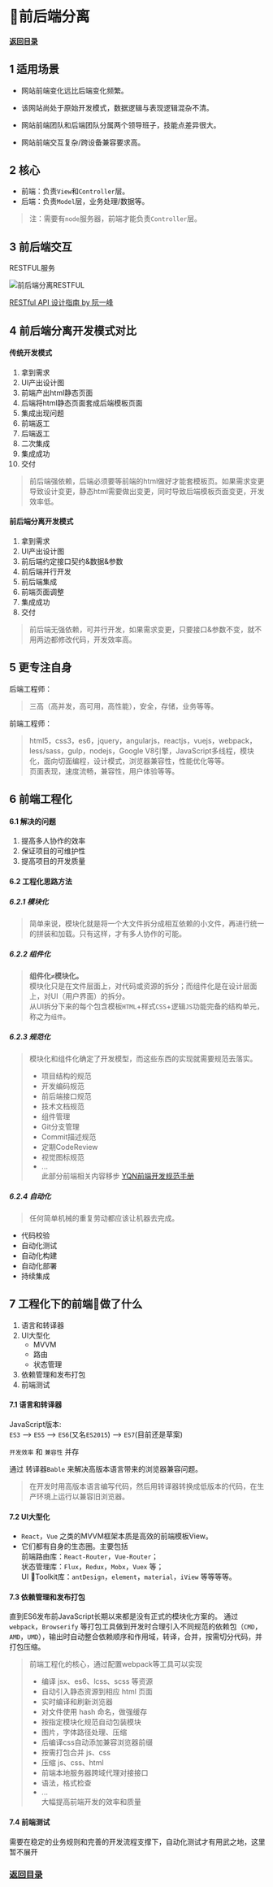 # 前后端分离

#### [返回目录](README.md)

## 1 适用场景

* 网站前端变化远比后端变化频繁。

* 该网站尚处于原始开发模式，数据逻辑与表现逻辑混杂不清。

* 网站前端团队和后端团队分属两个领导班子，技能点差异很大。

* 网站前端交互复杂/跨设备兼容要求高。

## 2 核心

* 前端：负责`View`和`Controller`层。
* 后端：负责`Model`层，业务处理/数据等。

> 注：需要有`node`服务器，前端才能负责`Controller`层。

## 3 前后端交互

RESTFUL服务

![前后端分离RESTFUL](./image/pic-01.jpg)  

[RESTful API 设计指南 by 阮一峰](http://www.ruanyifeng.com/blog/2014/05/restful_api.html)

## 4 前后端分离开发模式对比

#### 传统开发模式

1. 拿到需求
1. UI产出设计图
1. 前端产出html静态页面
1. 后端将html静态页面套成后端模板页面
1. 集成出现问题
1. 前端返工
1. 后端返工
1. 二次集成
1. 集成成功
1. 交付

> 前后端强依赖，后端必须要等前端的html做好才能套模板页。如果需求变更导致设计变更，静态html需要做出变更，同时导致后端模板页面变更，开发效率低。

#### 前后端分离开发模式

1. 拿到需求
1. UI产出设计图
1. 前后端约定接口契约&数据&参数
1. 前后端并行开发
1. 前后端集成
1. 前端页面调整
1. 集成成功
1. 交付

> 前后端无强依赖，可并行开发，如果需求变更，只要接口&参数不变，就不用两边都修改代码，开发效率高。

## 5 更专注自身

后端工程师：

> 三高（高并发，高可用，高性能），安全，存储，业务等等。

前端工程师：

> html5，css3，es6，jquery，angularjs，reactjs，vuejs，webpack，less/sass，gulp，nodejs，Google V8引擎，JavaScript多线程，模块化，面向切面编程，设计模式，浏览器兼容性，性能优化等等。  
页面表现，速度流畅，兼容性，用户体验等等。

## 6 前端工程化

#### 6.1 解决的问题

1. 提高多人协作的效率
1. 保证项目的可维护性
1. 提高项目的开发质量

#### 6.2 工程化思路方法

##### 6.2.1 模块化

> 简单来说，模块化就是将一个大文件拆分成相互依赖的小文件，再进行统一的拼装和加载。只有这样，才有多人协作的可能。

##### 6.2.2 组件化

> __组件化`≠`模块化。__  
模块化只是在文件层面上，对代码或资源的拆分；而组件化是在设计层面上，对UI（用户界面）的拆分。  
从UI拆分下来的每个包含模板`HTML`+样式`CSS`+逻辑`JS`功能完备的结构单元，称之为`组件`。

##### 6.2.3 规范化

> 模块化和组件化确定了开发模型，而这些东西的实现就需要规范去落实。  
> * 项目结构的规范
> * 开发编码规范
> * 前后端接口规范
> * 技术文档规范
> * 组件管理
> * Git分支管理
> * Commit描述规范
> * 定期CodeReview
> * 视觉图标规范
> * ...  
> 此部分前端相关内容移步
[YQN前端开发规范手册](https://git.iyunquna.com/frontend/docs/standard/blob/master/README.md)

##### 6.2.4 自动化

> 任何简单机械的重复劳动都应该让机器去完成。

* 代码校验
* 自动化测试
* 自动化构建
* 自动化部署
* 持续集成

## 7 工程化下的前端做了什么

1. 语言和转译器
1. UI大型化
    * MVVM
    * 路由
    * 状态管理
1. 依赖管理和发布打包
1. 前端测试

#### 7.1 语言和转译器

JavaScript版本:  
`ES3` --> `ES5` --> `ES6`(又名`ES2015`) --> `ES7`(目前还是草案)

`开发效率` 和 `兼容性` 并存

通过 转译器`Bable` 来解决高版本语言带来的浏览器兼容问题。
> 在开发时用高版本语言编写代码，然后用转译器转换成低版本的代码，在生产环境上运行以兼容旧浏览器。

#### 7.2  UI大型化

* `React`，`Vue` 之类的MVVM框架本质是高效的前端模板View。
* 它们都有自身的生态圈。主要包括  
前端路由库：`React-Router`，`Vue-Router`；  
状态管理库：`Flux`，`Redux`，`Mobx`，`Vuex` 等；  
UI Toolkit库：`antDesign`，`element`，`material`，`iView` 等等等等。

#### 7.3 依赖管理和发布打包

直到ES6发布前JavaScript长期以来都是没有正式的模块化方案的。
通过 `webpack`，`Browserify` 等打包工具做到开发时合理引入不同规范的依赖包（`CMD`，`AMD`，`UMD`），输出时自动整合依赖顺序和作用域，转译，合并，按需切分代码，并打包压缩。

> 前端工程化的核心，通过配置webpack等工具可以实现  
> * 编译 jsx、es6、lcss、scss 等资源
> * 自动引入静态资源到相应 html 页面
> * 实时编译和刷新浏览器
> * 对文件使用 hash 命名，做强缓存
> * 按指定模块化规范自动包装模块
> * 图片，字体路径处理、压缩
> * 后编译css自动添加兼容浏览器前缀
> * 按需打包合并 js、css
> * 压缩 js、css、html
> * 前端本地服务器跨域代理对接接口
> * 语法，格式检查
> * ...   
> 大幅提高前端开发的效率和质量

#### 7.4 前端测试

需要在稳定的业务规则和完善的开发流程支撑下，自动化测试才有用武之地，这里暂不展开
### [返回目录](README.md)
